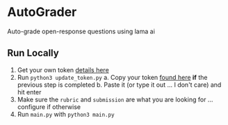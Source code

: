 # AutoGrader
Auto-grade open-response questions using lama ai

## Run Locally
1. Get your own token [details here](https://replicate.com/docs/get-started/python#authenticate)
2. Run `python3 update_token.py`
   a. Copy your token [found here](https://replicate.com/account/api-tokens) **if** the previous step is completed
   b. Paste it (or type it out ... I don't care) and hit enter
3. Make sure the `rubric` and `submission` are what you are looking for ... configure if otherwise
4. Run `main.py` with `python3 main.py`

